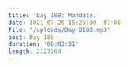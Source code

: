 ```yaml
---
title: 'Day 188: Mandate.'
date: 2021-07-26 15:26:00 -07:00
file: "/uploads/Day-B188.mp3"
post: Day 188
duration: '00:02:31'
length: 2127364
---
```


